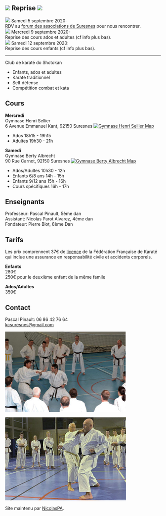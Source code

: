 ## <img src="https://github.githubassets.com/images/icons/emoji/unicode/1f94b.png" width=24px> Reprise <img src="https://github.githubassets.com/images/icons/emoji/unicode/1f94b.png" width=24px>
<img src="https://github.githubassets.com/images/icons/emoji/unicode/1f450.png" width=24px> Samedi 5 septembre 2020:  
RDV au [forum des associations de Suresnes](https://www.suresnes.fr/forum-des-associations-2020/) pour nous rencontrer.  
<img src="https://github.githubassets.com/images/icons/emoji/unicode/1f44a.png" width=24px> Mercredi 9 septembre 2020:  
Reprise des cours ados et adultes (cf info plus bas).  
<img src="https://github.githubassets.com/images/icons/emoji/unicode/270c.png" width=24px> Samedi 12 septembre 2020:  
Reprise des cours enfants  (cf info plus bas).  

<hr>

Club de karaté do Shotokan
- Enfants, ados et adultes
- Karaté traditionnel
- Self défense
- Compétition combat et kata

## Cours

**Mercredi**  
Gymnase Henri Sellier  
6 Avenue Emmanuel Kant, 92150 Suresnes [![Gymnase Henri Sellier Map](https://i.imgur.com/pBrsGZj.png)](https://www.google.com/maps/place/6+Avenue+Emmanuel+Kant,+92150+Suresnes,+France/@48.8616052,2.201923,17z/data=!3m1!4b1!4m5!3m4!1s0x47e664b382440f93:0x23ba38be5b6ac41d!8m2!3d48.8616052!4d2.204117) 
- Ados 18h15 - 19h15
- Adultes 19h30 - 21h

**Samedi**  
Gymnase Berty Albrecht  
90 Rue Carnot, 92150 Suresnes [![Gymnase Berty Albrecht Map](https://i.imgur.com/pBrsGZj.png)](https://www.google.com/maps/place/Gymnase+Berty+Albrecht/@48.8757195,2.2266556,17z/data=!3m1!4b1!4m5!3m4!1s0x47e664de8f643413:0x1a63ff651aae9916!8m2!3d48.8757195!4d2.2288443?hl=en) 
- Ados/Adultes 10h30 - 12h
- Enfants 6/8 ans 14h - 15h
- Enfants 9/12 ans 15h - 16h
- Cours spécifiques 16h - 17h

## Enseignants

Professeur: Pascal Pinault, 5ème dan  
Assistant: Nicolas Parot Alvarez, 4ème dan  
Fondateur: Pierre Blot, 8ème Dan

## Tarifs

Les prix comprennent 37€ de [licence](https://www.ffkarate.fr/espace-licencies/la-licence-federale/) de la Fédération Française de Karaté qui inclue une assurance en responsabilité civile et accidents corporels.  

**Enfants**  
280€  
250€ pour le deuxième enfant de la même famile

**Ados/Adultes**  
350€

## Contact

Pascal Pinault: 06 86 42 76 64  
kcsuresnes@gmail.com

![Stage avec Pierre Blot](kcs_blot_390.jpeg)

![Stage avec Jean-Pierre Lavorato](kcs_lav.jpg)

Site maintenu par [NicolasPA](https://github.com/NicolasPA/kcsuresnes).
